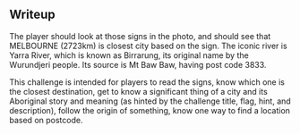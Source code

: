 ## Writeup
The player should look at those signs in the photo, and should see that MELBOURNE (2723km) is closest city based on the sign.
The iconic river is Yarra River, which is known as Birrarung, its original name by the Wurundjeri people.
Its source is Mt Baw Baw, having post code 3833.

This challenge is intended for players to read the signs, know which one is the closest destination, get to know a significant thing of a city and its Aboriginal story and meaning (as hinted by the challenge title, flag, hint, and description), follow the origin of something, know one way to find a location based on postcode.